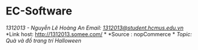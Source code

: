 # EC-Software

*1312013 - Nguyễn Lê Hoàng An*
*Email: 1312013@student.hcmus.edu.vn*
*Link host: http://1312013.somee.com/ *
*Source : nopCommerce *
*Topic: Quà và đồ trang trí Halloween*
